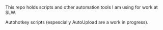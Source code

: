 This repo holds scripts and other automation tools I am using for work at SLW.

Autohotkey scripts (espescially AutoUpload are a work in progress).
